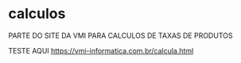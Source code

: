 # calculos

PARTE DO SITE DA VMI PARA CALCULOS DE TAXAS DE PRODUTOS

TESTE AQUI
https://vmi-informatica.com.br/calcula.html
